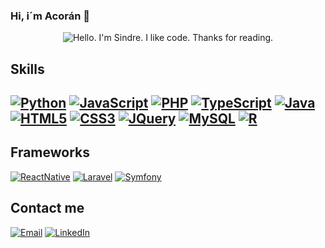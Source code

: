 ### Hi, i´m Acorán 👋

<div align="center">
	<img src="" alt="Hello. I'm Sindre. I like code. Thanks for reading.">
</div>

## Skills
[![Python](https://img.shields.io/badge/Python-3776AB?style=for-the-badge&logo=python&logoColor=white)]()
[![JavaScript](https://img.shields.io/badge/JavaScript-F7DF1E?style=for-the-badge&logo=javascript&logoColor=black)]()
[![PHP](https://img.shields.io/badge/PHP-777BB4?style=for-the-badge&logo=php&logoColor=white)]()
[![TypeScript](https://img.shields.io/badge/TypeScript-007ACC?style=for-the-badge&logo=typescript&logoColor=white)]()
[![Java](https://img.shields.io/badge/Java-ED8B00?style=for-the-badge&logo=java&logoColor=white)]()
</br>
[![HTML5](https://img.shields.io/badge/HTML-239120?style=for-the-badge&logo=html5&logoColor=white)]()
[![CSS3](https://img.shields.io/badge/CSS-239120?&style=for-the-badge&logo=css3&logoColor=white)]()
[![JQuery](https://img.shields.io/badge/jQuery-0769AD?style=for-the-badge&logo=jquery&logoColor=white)]()
[![MySQL](https://img.shields.io/badge/MySQL-00000F?style=for-the-badge&logo=mysql&logoColor=white)]()
[![R](https://img.shields.io/badge/R-276DC3?style=for-the-badge&logo=r&logoColor=white)]()
---

## Frameworks
[![ReactNative](https://img.shields.io/badge/React_Native-20232A?style=for-the-badge&logo=react&logoColor=61DAFB)]()
[![Laravel](https://img.shields.io/badge/Laravel-FF2D20?style=for-the-badge&logo=laravel&logoColor=white)]()
[![Symfony](https://img.shields.io/badge/Bootstrap-563D7C?style=for-the-badge&logo=bootstrap&logoColor=white)]()


## Contact me
[![Email](https://img.shields.io/badge/Gmail-D14836?style=for-the-badge&logo=gmail&logoColor=white)](mailto:acoranlol14@gmail.com)
[![LinkedIn](https://img.shields.io/badge/LinkedIn-0077B5?style=for-the-badge&logo=linkedin&logoColor=white)]()
